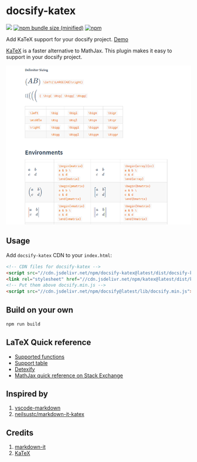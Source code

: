 # docsify-katex

[![](https://data.jsdelivr.com/v1/package/npm/docsify-katex/badge)](https://www.jsdelivr.com/package/npm/docsify-katex)
[![npm bundle size (minified)](https://img.shields.io/bundlephobia/min/docsify-katex.svg?style=flat-square)](https://www.npmjs.com/package/docsify-katex)
[![npm](https://img.shields.io/npm/v/docsify-katex.svg?style=flat-square)](https://www.npmjs.com/package/docsify-katex)

Add KaTeX support for your docsify project. [Demo](https://upupming.site/docsify-katex/docs)

[KaTeX](https://github.com/Khan/KaTeX) is a faster alternative to MathJax. This plugin makes it easy to support in your docsify project.

![](./images/demo.png)

## Usage

Add `docsify-katex` CDN to your `index.html`:

```html
<!-- CDN files for docsify-katex -->
<script src="//cdn.jsdelivr.net/npm/docsify-katex@latest/dist/docsify-katex.js"></script>
<link rel="stylesheet" href="//cdn.jsdelivr.net/npm/katex@latest/dist/katex.min.css">
<!-- Put them above docsify.min.js -->
<script src="//cdn.jsdelivr.net/npm/docsify@latest/lib/docsify.min.js"></script>
```

## Build on your own

```bash
npm run build
```

## LaTeX Quick reference

+ [Supported functions](https://upupming.site/docsify-katex/docs/#/supported)
+ [Support table](https://upupming.site/docsify-katex/docs/#/support-table)
+ [Detexify](http://detexify.kirelabs.org/classify.html)
+ [MathJax quick reference on Stack Exchange](https://math.meta.stackexchange.com/questions/5020/mathjax-basic-tutorial-and-quick-reference)

## Inspired by

1. [vscode-markdown](https://github.com/neilsustc/vscode-markdown)
2. [neilsustc/markdown-it-katex](https://github.com/neilsustc/markdown-it-katex)

## Credits

1. [markdown-it](https://markdown-it.github.io/markdown-it/)
2. [KaTeX](https://github.com/Khan/KaTeX)